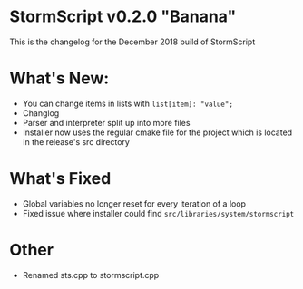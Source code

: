 # StormScript v0.2.0 "Banana"
This is the changelog for the December 2018 build of StormScript

# What's New:
* You can change items in lists with `list[item]: "value";`
* Changlog
* Parser and interpreter split up into more files
* Installer now uses the regular cmake file for the project which is located in the release's src directory

# What's Fixed
* Global variables no longer reset for every iteration of a loop
* Fixed issue where installer could find `src/libraries/system/stormscript`

# Other
* Renamed sts.cpp to stormscript.cpp